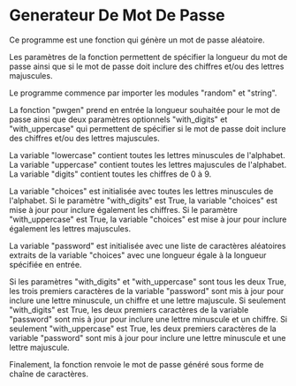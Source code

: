 # Generateur De Mot De Passe

Ce programme est une fonction qui génère un mot de passe aléatoire.

Les paramètres de la fonction permettent de spécifier la longueur du mot de passe ainsi que si le mot de passe doit inclure des chiffres et/ou des lettres majuscules.

Le programme commence par importer les modules "random" et "string".

La fonction "pwgen" prend en entrée la longueur souhaitée pour le mot de passe ainsi que deux paramètres optionnels "with_digits" et "with_uppercase" qui permettent de spécifier si le mot de passe doit inclure des chiffres et/ou des lettres majuscules.

La variable "lowercase" contient toutes les lettres minuscules de l'alphabet. La variable "uppercase" contient toutes les lettres majuscules de l'alphabet. La variable "digits" contient toutes les chiffres de 0 à 9.

La variable "choices" est initialisée avec toutes les lettres minuscules de l'alphabet. Si le paramètre "with_digits" est True, la variable "choices" est mise à jour pour inclure également les chiffres. Si le paramètre "with_uppercase" est True, la variable "choices" est mise à jour pour inclure également les lettres majuscules.

La variable "password" est initialisée avec une liste de caractères aléatoires extraits de la variable "choices" avec une longueur égale à la longueur spécifiée en entrée.

Si les paramètres "with_digits" et "with_uppercase" sont tous les deux True, les trois premiers caractères de la variable "password" sont mis à jour pour inclure une lettre minuscule, un chiffre et une lettre majuscule. Si seulement "with_digits" est True, les deux premiers caractères de la variable "password" sont mis à jour pour inclure une lettre minuscule et un chiffre. Si seulement "with_uppercase" est True, les deux premiers caractères de la variable "password" sont mis à jour pour inclure une lettre minuscule et une lettre majuscule.

Finalement, la fonction renvoie le mot de passe généré sous forme de chaîne de caractères.
